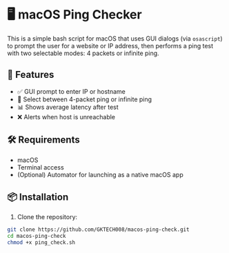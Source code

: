 # 🖥️ macOS Ping Checker

This is a simple bash script for macOS that uses GUI dialogs (via `osascript`) to prompt the user for a website or IP address, then performs a ping test with two selectable modes: 4 packets or infinite ping.

## 🚀 Features

- ✅ GUI prompt to enter IP or hostname
- 🔄 Select between 4-packet ping or infinite ping
- 📊 Shows average latency after test
- ❌ Alerts when host is unreachable

## 🛠 Requirements

- macOS
- Terminal access
- (Optional) Automator for launching as a native macOS app

## 📦 Installation

1. Clone the repository:

```bash
git clone https://github.com/GKTECH008/macos-ping-check.git
cd macos-ping-check
chmod +x ping_check.sh
